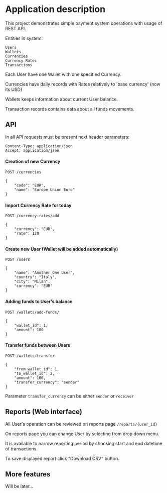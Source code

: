 # Application description

This project demonstrates simple payment system operations with usage
of REST API.

Entities in system:

    Users
    Wallets
    Currencies
    Currency Rates
    Transactions

Each User have one Wallet with one specified Currency.

Currencies have daily records with Rates relatively to 'base currency' (now its USD)

Wallets keeps information about current User balance.

Transaction records contains data about all funds movements.

## API

In all API requests must be present next header parameters:

    Content-Type: application/json
    Accept: application/json

#### Creation of new Currency

    POST /currencies

    {
        "code": "EUR",
        "name": "Europe Union Euro"
    }

#### Import Currency Rate for today

    POST /currency-rates/add
    
    {
        "currency": "EUR",
        "rate": 120
    }

#### Create new User (Wallet will be added automatically)

    POST /users
    
    {
        "name": "Another One User",
        "country": "Italy",
        "city": "Milan",
        "currency": "EUR"
    }

#### Adding funds to User's balance

    POST /wallets/add-funds/
    
    {
        "wallet_id": 1,
        "amount": 100
    }

#### Transfer funds between Users

    POST /wallets/transfer
    
    {
        "from_wallet_id": 1,
        "to_wallet_id": 2,
        "amount": 100,
        "transfer_currency": "sender"
    }

Parameter `transfer_currency` can be either `sender` or `receiver`

## Reports (Web interface)

All User's operation can be reviewed on reports page `/reports/{user_id}`

On reports page you can change User by selecting from drop down menu.

It is available to narrow reporting period by choosing start and end datetime of 
transactions.

To save displayed report click "Download CSV" button.

## More features

Will be later...
